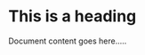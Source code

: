 <!DOCTYPE html>
<html>

<head>
<title>This is document title</title>
</head>

<body>
<h1>This is a heading</h1>
<p>Document content goes here.....</p>
</body>

</html>
